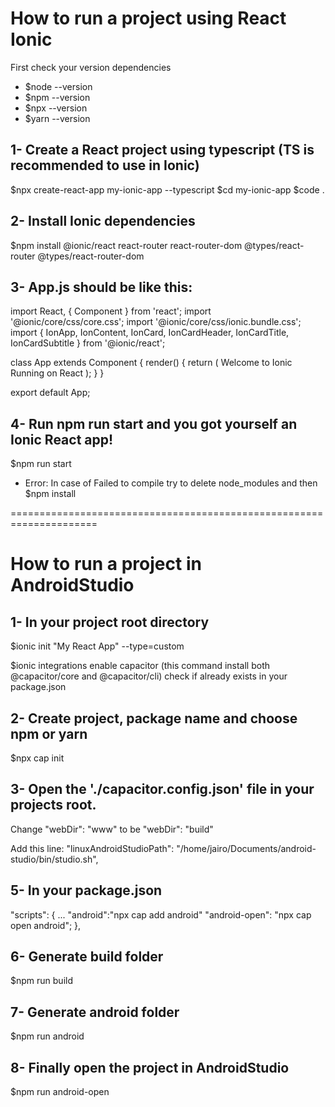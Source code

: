 # How to run a project using React Ionic

First check your version dependencies

- $node --version
- $npm --version
- $npx --version
- $yarn --version


## 1- Create a React project using typescript (TS is recommended to use in Ionic)

$npx create-react-app my-ionic-app --typescript
$cd my-ionic-app
$code .

## 2- Install Ionic dependencies

$npm install @ionic/react react-router react-router-dom @types/react-router @types/react-router-dom


## 3- App.js should be like this:

import React, { Component } from 'react';
import '@ionic/core/css/core.css';
import '@ionic/core/css/ionic.bundle.css';
import {
  IonApp,
  IonContent,
  IonCard,
  IonCardHeader,
  IonCardTitle,
  IonCardSubtitle
} from '@ionic/react';

class App extends Component {
  render() {
    return (
      <IonApp>
        <IonContent>
          <IonCard>
            <IonCardHeader>
              <IonCardSubtitle>Welcome to Ionic</IonCardSubtitle>
              <IonCardTitle>Running on React</IonCardTitle>
            </IonCardHeader>
          </IonCard>
        </IonContent>
      </IonApp>
    );
  }
}

export default App;

## 4- Run npm run start and you got yourself an Ionic React app!

$npm run start

- Error:
In case of Failed to compile try to delete node_modules and then $npm install


=====================================================================

# How to run a project in AndroidStudio

## 1- In your project root directory

$ionic init "My React App" --type=custom

$ionic integrations enable capacitor
(this command install both @capacitor/core and @capacitor/cli) check if already exists in your package.json

## 2- Create project, package name and choose npm or yarn

$npx cap init

## 3- Open the './capacitor.config.json' file in your projects root. 

Change "webDir": "www" to be "webDir": "build"

Add this line:
"linuxAndroidStudioPath": "/home/jairo/Documents/android-studio/bin/studio.sh",

## 5- In your package.json

 "scripts": {
    ...
    "android":"npx cap add android"
    "android-open": "npx cap open android";
  },

## 6- Generate build folder 

$npm run build

## 7- Generate android folder

$npm run android

## 8- Finally open the project in AndroidStudio

$npm run android-open


